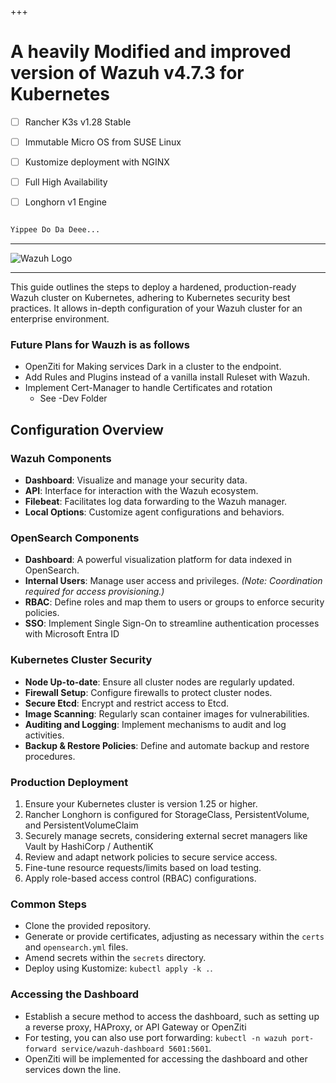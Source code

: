 +++

# **A heavily Modified and improved version of Wazuh v4.7.3 for Kubernetes** 

- [ ] Rancher K3s v1.28 Stable
- [ ] Immutable Micro OS from SUSE Linux
- [ ] Kustomize deployment with NGINX
- [ ] Full High Availability
- [ ] Longhorn v1 Engine 



```markdown

Yippee Do Da Deee...

```

---


![Wazuh Logo](https://electrotuto.com/wp-content/uploads/2022/02/wazuh_img.png)


---




This guide outlines the steps to deploy a hardened, production-ready Wazuh cluster on Kubernetes, adhering to Kubernetes security best practices. It allows in-depth configuration of your Wazuh cluster for an enterprise environment.

### Future Plans for Wauzh is as follows

- OpenZiti for Making services Dark in a cluster to the endpoint.
- Add Rules and Plugins instead of a vanilla install Ruleset with Wazuh.
- Implement Cert-Manager to handle Certificates and rotation
	- See -Dev Folder

## Configuration Overview

### Wazuh Components

- **Dashboard**: Visualize and manage your security data.
- **API**: Interface for interaction with the Wazuh ecosystem.
- **Filebeat**: Facilitates log data forwarding to the Wazuh manager.
- **Local Options**: Customize agent configurations and behaviors.



### OpenSearch Components

- **Dashboard**: A powerful visualization platform for data indexed in OpenSearch.
- **Internal Users**: Manage user access and privileges. *(Note: Coordination required for access provisioning.)*
- **RBAC**: Define roles and map them to users or groups to enforce security policies.
- **SSO**: Implement Single Sign-On to streamline authentication processes with Microsoft Entra ID



### Kubernetes Cluster Security

- **Node Up-to-date**: Ensure all cluster nodes are regularly updated.
- **Firewall Setup**: Configure firewalls to protect cluster nodes.
- **Secure Etcd**: Encrypt and restrict access to Etcd.
- **Image Scanning**: Regularly scan container images for vulnerabilities.
- **Auditing and Logging**: Implement mechanisms to audit and log activities.
- **Backup & Restore Policies**: Define and automate backup and restore procedures.



### Production Deployment

1. Ensure your Kubernetes cluster is version 1.25 or higher.
2. Rancher Longhorn is configured for StorageClass, PersistentVolume, and PersistentVolumeClaim
3. Securely manage secrets, considering external secret managers like Vault by HashiCorp / AuthentiK 
4. Review and adapt network policies to secure service access.
5. Fine-tune resource requests/limits based on load testing.
6. Apply role-based access control (RBAC) configurations.

### Common Steps

- Clone the provided repository.
- Generate or provide certificates, adjusting as necessary within the `certs` and `opensearch.yml` files.
- Amend secrets within the `secrets` directory.
- Deploy using Kustomize: `kubectl apply -k .`.

### Accessing the Dashboard

- Establish a secure method to access the dashboard, such as setting up a reverse proxy, HAProxy, or API Gateway or OpenZiti
- For testing, you can also use port forwarding: `kubectl -n wazuh port-forward service/wazuh-dashboard 5601:5601`.
- OpenZiti will be implemented for accessing the dashboard and other services down the line.



